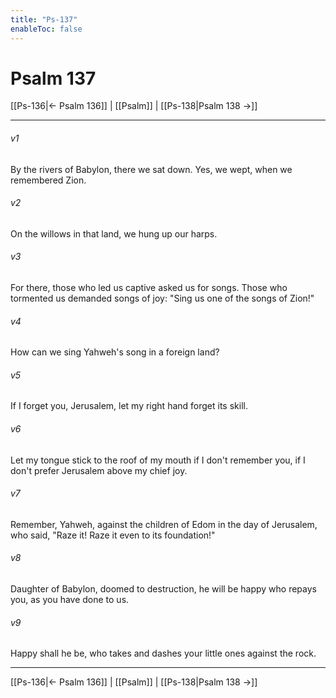```yaml
---
title: "Ps-137"
enableToc: false
---
```

# Psalm 137

[[Ps-136|← Psalm 136]] | [[Psalm]] | [[Ps-138|Psalm 138 →]]
***



###### v1 
By the rivers of Babylon, there we sat down. Yes, we wept, when we remembered Zion. 

###### v2 
On the willows in that land, we hung up our harps. 

###### v3 
For there, those who led us captive asked us for songs. Those who tormented us demanded songs of joy: "Sing us one of the songs of Zion!" 

###### v4 
How can we sing Yahweh's song in a foreign land? 

###### v5 
If I forget you, Jerusalem, let my right hand forget its skill. 

###### v6 
Let my tongue stick to the roof of my mouth if I don't remember you, if I don't prefer Jerusalem above my chief joy. 

###### v7 
Remember, Yahweh, against the children of Edom in the day of Jerusalem, who said, "Raze it! Raze it even to its foundation!" 

###### v8 
Daughter of Babylon, doomed to destruction, he will be happy who repays you, as you have done to us. 

###### v9 
Happy shall he be, who takes and dashes your little ones against the rock.

***
[[Ps-136|← Psalm 136]] | [[Psalm]] | [[Ps-138|Psalm 138 →]]
